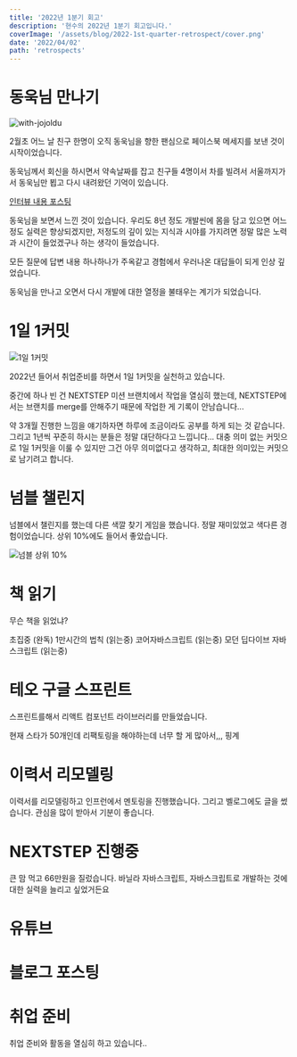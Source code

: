 ```yaml
---
title: '2022년 1분기 회고'
description: '현수의 2022년 1분기 회고입니다.'
coverImage: '/assets/blog/2022-1st-quarter-retrospect/cover.png'
date: '2022/04/02'
path: 'retrospects'
---
```


# 동욱님 만나기

![with-jojoldu](/assets/blog/2022-1st-quarter-retrospect/1.jpg)

2월초 어느 날 친구 한명이 오직 동욱님을 향한 팬심으로 페이스북 메세지를 보낸 것이 시작이었습니다.

동욱님께서 회신을 하시면서 약속날짜를 잡고 친구들 4명이서 차를 빌려서 서울까지가서 동욱님만 뵙고 다시 내려왔던 기억이 있습니다.

[인터뷰 내용 포스팅](https://velog.io/@junghyeonsu/%ED%96%A5%EB%A1%9C%EB%8F%99%EC%9A%B1%EB%8B%98%EC%9D%84-%EB%A7%8C%EB%82%98%EB%8B%A4)

동욱님을 보면서 느낀 것이 있습니다. 우리도 8년 정도 개발씬에 몸을 담고 있으면 어느정도 실력은 향상되겠지만, 저정도의 깊이 있는 지식과 시야를 가지려면 정말 많은 노력과 시간이 들었겠구나 하는 생각이 들었습니다.

모든 질문에 답변 내용 하나하나가 주옥같고 경험에서 우러나온 대답들이 되게 인상 깊었습니다.

동욱님을 만나고 오면서 다시 개발에 대한 열정을 불태우는 계기가 되었습니다.

# 1일 1커밋

![1일 1커밋](/assets/blog/2022-1st-quarter-retrospect/2.png)

2022년 들어서 취업준비를 하면서 1일 1커밋을 실천하고 있습니다.

중간에 하나 빈 건 NEXTSTEP 미션 브랜치에서 작업을 열심히 했는데, NEXTSTEP에서는 브랜치를 merge를 안해주기 때문에 작업한 게 기록이 안남습니다...

약 3개월 진행한 느낌을 얘기하자면 하루에 조금이라도 공부를 하게 되는 것 같습니다. 그리고 1년씩 꾸준히 하시는 분들은 정말 대단하다고 느낍니다... 대충 의미 없는 커밋으로 1일 1커밋을 이룰 수 있지만 그건 아무 의미없다고 생각하고, 최대한 의미있는 커밋으로 남기려고 합니다.

# 넘블 챌린지

넘블에서 챌린지를 했는데 다른 색깔 찾기 게임을 했습니다.
정말 재미있었고 색다른 경험이었습니다.
상위 10%에도 들어서 좋았습니다.

![넘블 상위 10%](/assets/blog/2022-1st-quarter-retrospect/3.png)

# 책 읽기

무슨 책을 읽었냐?

초집중 (완독)
1만시간의 법칙 (읽는중)
코어자바스크립트 (읽는중)
모던 딥다이브 자바스크립트 (읽는중)

# 테오 구글 스프린트

스프린트를해서 리액트 컴포넌트 라이브러리를 만들었습니다.

현재 스타가 50개인데 리팩토링을 해야하는데 너무 할 게 많아서,,, 핑계

# 이력서 리모델링

이력서를 리모델링하고 인프런에서 멘토링을 진행했습니다.
그리고 벨로그에도 글을 썼습니다. 관심을 많이 받아서 기분이 좋습니다.

# NEXTSTEP 진행중

큰 맘 먹고 66만원을 질렀습니다.
바닐라 자바스크립트, 자바스크립트로 개발하는 것에 대한 실력을 늘리고 싶었거든요

# 유튜브

# 블로그 포스팅

# 취업 준비

취업 준비와 활동을 열심히 하고 있습니다..
